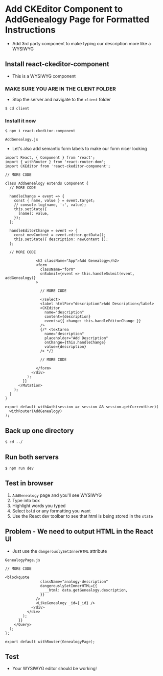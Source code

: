 # Add CKEditor Component to AddGenealogy Page for Formatted Instructions
* Add 3rd party component to make typing our description more like a WYSIWYG

## Install react-ckeditor-component
* This is a WYSIWYG component

### MAKE SURE YOU ARE IN THE CLIENT FOLDER
* Stop the server and navigate to the `client` folder

`$ cd client`

### Install it now

`$ npm i react-ckeditor-component`

`AddGenealogy.js`

* Let's also add semantic form labels to make our form nicer looking

```
import React, { Component } from 'react';
import { withRouter } from 'react-router-dom';
import CKEditor from 'react-ckeditor-component';

// MORE CODE

class AddGenealogy extends Component {
  // MORE CODE

  handleChange = event => {
    const { name, value } = event.target;
    // console.log(name, ':', value);
    this.setState({
      [name]: value,
    });
  };

  handleEditorChange = event => {
    const newContent = event.editor.getData();
    this.setState({ description: newContent });
  };

  // MORE CODE

              <h2 className="App">Add Genealogy</h2>
              <form
                className="form"
                onSubmit={event => this.handleSubmit(event, addGenealogy)}
              >

                // MORE CODE

                </select>
                <label htmlFor="description">Add Description</label>
                <CKEditor
                  name="description"
                  content={description}
                  events={{ change: this.handleEditorChange }}
                />
                {/* <textarea
                  name="description"
                  placeholder="Add Description"
                  onChange={this.handleChange}
                  value={description}
                /> */}
                
                // MORE CODE

              </form>
            </div>
          );
        }}
      </Mutation>
    );
  }
}

export default withAuth(session => session && session.getCurrentUser)(
  withRouter(AddGenealogy)
);
```

## Back up one directory
`$ cd ../`

## Run both servers
`$ npm run dev`

## Test in browser
1. `AddGenealogy` page and you'll see WYSIWYG
2. Type into box
3. Highlight words you typed
4. Select `bold` or any formatting you want
5. Use the React dev toolbar to see that html is being stored in the `state`

## Problem - We need to output HTML in the React UI
* Just use the `dangerouslySetInnerHTML` attribute

`GenealogyPage.js`

```
// MORE CODE

<blockquote
                className="analogy-description"
                dangerouslySetInnerHTML={{
                  __html: data.getGenealogy.description,
                }}
              />
              <LikeGenealogy _id={_id} />
            </div>
          </div>
        );
      }}
    </Query>
  );
};

export default withRouter(GenealogyPage);
```

## Test
* Your WYSIWYG editor should be working!
